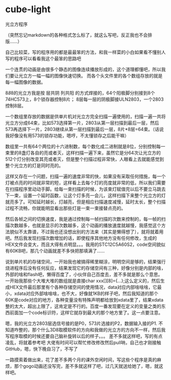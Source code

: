 # cube-light
光立方程序

（突然忘记markdown的各种格式怎么标了，就这么写吧，反正我也不会排版……）

自己比较菜，写的程序用的都是最最笨的方法，和我一样菜的小白如果看不懂别人写的程序可以看看我这个最笨的思路吧

一个连贯的动画是由很多个静态的图像连续播放形成的，这个道理都懂吧，所以我们要让光立方一幅一幅的图像快速切换。
而各个头文件里的各个数组存放的就是每一幅图像的数据。

8*8*8的光立方我是按 层共阴 列共阳 的方式焊接的，64个阳极脚分别接到8个74HC573上，8个锁存器控制8片；
8层每一层的阴极脚接ULN2803，一个2803控制8层。

一个数组里存放的数据是供单片机对光立方完全扫描一遍使用的，扫描一遍一共将光立方分成64束，比如573选择第一片，2803从第一层扫描到最后一层，然后573再选择下一片，2803继续从第一层扫描到最后一层，8片*8层=64束。（话说我好像没有用573的锁存功能，嗯哼，不太懂锁存之后能干嘛）

数组里一共有64个两位的十六进制数，每个数化成二进制就是8位，分别控制每一束里的8盏灯各自的亮或者灭，这样扫描一遍下来，虽然它是分64次让光立方的512个灯分别改变其亮或者灭，但是整个扫描过程非常快，人眼看上去就能感觉到整个光立方的灯是同时亮的。

这样又存在一个问题，扫描一遍的速度非常的快，如果没有采取任何措施，每一个灯被点亮的时间就非常的短，这样看上去每个灯的亮度就非常的低，所以我们需要在扫描程序里动动手脚。给每一束扫描的时候，为该束灯赋值完以后不要立马跳去下一束，设置一个延时函数，让这个灯多亮一会儿，这样扫描下来整个光立方的灯就亮多了。可知延时越长，灯越亮，但是相应扫描速度减慢，延时太长，整个扫描过程不流畅，你就能明显看出那些灯是一束一束接替点亮的。

然后各帧之间的切换速度，我是通过控制每一帧扫描的次数来控制的，每一帧的扫描次数越多，也就是显示的次数越多，这个动画的播放速度就越慢，我感觉这个方法貌似不太靠谱，不过我也还没想出别的方法来（其实是懒得想了），就将就着用吧。然后我发现扫描次数增加的话，即使程序其他地方没有任何修改，生成的HEX文件会变大，而且大得有点明显。。。我用的STC12C5A60S2，code空间貌似有60KB吧，那几个动画就差不多快把那填满了……

说到单片机的存储空间，一开始我也被搞得稀里糊涂，明明空间是够的，结果强行烧进程序后没有任何反应，结果发现它的存储空间有三种，好像分别是内部的啥，外部的啥和flash吧，懒得百度了，小伙伴自己百度去，差不多就是那么个意思。一开始我那些个大堆大堆的数组就是直接char xxx[][8]={...};这么定义的，然后生成HEX文件最后那里有个各种存储空间的使用情况，data对应内部啥啥啥，它最小，xdata对应外部啥啥啥，也不大，好像就1KB的样子吧，然后我知道的那个60K是code对应的地方，各种变量没有特殊声明都给放到xdata里了，结果xdata整的太大，超出上限了，这肯定是不行的。百度一番发现要在定义的变量之类的东西前面加一个code标识符，这样它就存到最大的那个地方里了。这一点要注意。

嗯，我的光立方2803层选信号接的是P0，573片选接的P2，数据输入接的P1.
不知道咋整的，那个什么3D8取模软件的方向和我做的光立方的方向不一样，然后我写程序取模的时候还要自己脑补旋转以后的样子。。。
差不多就这样吧，写的有点凌乱，将就着参考吧
大佬有时间可以帮忙修改修改然后pull呐，自己也才刚接触GitHub，嗯，快下晚自习了，不写了

一路摸索着做出来，花了差不多两个月的课外空闲时间，写这些个程序是真的麻烦，那个gogo动画还没写完，差不多就这样了吧，过几天就送给她了，嗯，就这样吧。
